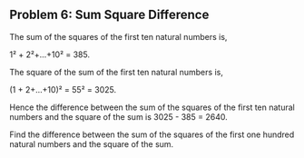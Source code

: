 ## Problem 6: Sum Square Difference

The sum of the squares of the first ten natural numbers is,

1² + 2²+...+10² = 385.

The square of the sum of the first ten natural numbers is,

(1 + 2+...+10)² = 55² = 3025.

Hence the difference between the sum of the squares of the first ten natural numbers and the square of the sum is 3025 - 385 = 2640.

Find the difference between the sum of the squares of the first one hundred natural numbers and the square of the sum.